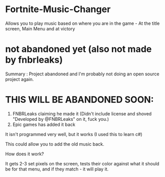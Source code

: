 # Fortnite-Music-Changer
Allows you to play music based on where you are in the game - At the title screen, Main Menu and at victory

# not abandoned yet (also not made by fnbrleaks)
Summary : Project abandoned and I'm probably not doing an open source project again. 

# THIS WILL BE ABANDONED SOON:
1. FNBRLeaks claiming he made it (Didn't include license and shoved "Developed by @FNBRLeaks" on it, fuck you.)
2. Epic games has added it back


It isn't programmed very well, but it works (I used this to learn c#)

This could allow you to add the old music back.

How does it work?

It gets 2-3 set pixels on the screen, tests their color against what it should be for that menu, and if they match - it will play it.
